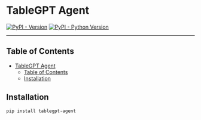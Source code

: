 # TableGPT Agent

[![PyPI - Version](https://img.shields.io/pypi/v/tablegpt-agent.svg)](https://pypi.org/project/tablegpt-agent)
[![PyPI - Python Version](https://img.shields.io/pypi/pyversions/tablegpt-agent.svg)](https://pypi.org/project/tablegpt-agent)

-----

## Table of Contents

- [TableGPT Agent](#tablegpt-agent)
  - [Table of Contents](#table-of-contents)
  - [Installation](#installation)

## Installation

```sh
pip install tablegpt-agent
```
